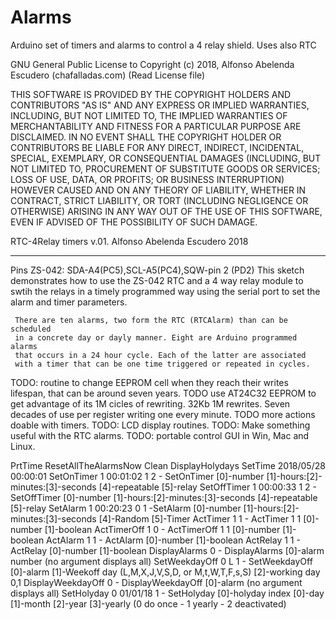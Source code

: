 # Alarms
Arduino set of timers and alarms to control a 4 relay shield. Uses also RTC

GNU General Public License to Copyright (c) 2018, Alfonso Abelenda Escudero (chafalladas.com) (Read License file)

THIS SOFTWARE IS PROVIDED BY THE COPYRIGHT HOLDERS AND CONTRIBUTORS "AS IS" AND ANY EXPRESS OR IMPLIED WARRANTIES, INCLUDING, BUT NOT LIMITED TO, THE IMPLIED WARRANTIES OF MERCHANTABILITY AND FITNESS FOR A PARTICULAR PURPOSE ARE DISCLAIMED. IN NO EVENT SHALL THE COPYRIGHT HOLDER OR CONTRIBUTORS BE LIABLE FOR ANY DIRECT, INDIRECT, INCIDENTAL, SPECIAL, EXEMPLARY, OR CONSEQUENTIAL DAMAGES (INCLUDING, BUT NOT LIMITED TO, PROCUREMENT OF SUBSTITUTE GOODS OR SERVICES; LOSS OF USE, DATA, OR PROFITS; OR BUSINESS INTERRUPTION) HOWEVER CAUSED AND ON ANY THEORY OF LIABILITY, WHETHER IN CONTRACT, STRICT LIABILITY, OR TORT (INCLUDING NEGLIGENCE OR OTHERWISE) ARISING IN ANY WAY OUT OF THE USE OF THIS SOFTWARE, EVEN IF ADVISED OF THE POSSIBILITY OF SUCH DAMAGE.

RTC-4Relay timers v.01. Alfonso Abelenda Escudero 2018
******************************************************************************
 Pins
	 ZS-042: SDA-A4(PC5),SCL-A5(PC4),SQW-pin 2 (PD2)
	 This sketch demonstrates how to use the ZS-042 RTC
	 and a 4 way relay module to swtih the relays in a timely programmed way
	 using the serial port to set the alarm and timer parameters.

	 There are ten alarms, two form the RTC (RTCAlarm) than can be scheduled 
	 in a concrete day or dayly manner. Eight are Arduino programmed alarms
	 that occurs in a 24 hour cycle. Each of the latter are associated
	 with a timer that can be one time triggered or repeated in cycles.

TODO: routine to change EEPROM cell when they reach their writes lifespan, that can be around seven years.
TODO use AT24C32 EEPROM to get advantage of its 1M cicles of rewriting. 32Kb 1M rewrites. Seven decades of use per register writing one every minute.
TODO more actions doable with timers.
TODO: LCD display routines.
TODO: Make something useful with the RTC alarms.
TODO: portable control GUI in Win, Mac and Linux.

PrtTime
ResetAllTheAlarmsNow
Clean
DisplayHolydays
SetTime 2018/05/28 00:00:01
SetOnTimer 1 00:01:02 1 2 - SetOnTimer [0]-number [1]-hours:[2]-minutes:[3]-seconds [4]-repeatable [5]-relay
SetOffTimer 1 00:00:33 1 2 - SetOffTimer [0]-number [1]-hours:[2]-minutes:[3]-seconds [4]-repeatable [5]-relay
SetAlarm 1 00:20:23 0 1 -SetAlarm [0]-number [1]-hours:[2]-minutes:[3]-seconds [4]-Random [5]-Timer
ActTimer 1 1 - ActTimer 1 1 [0]-number [1]-boolean
ActTimerOff 1 0 - ActTimerOff 1 1 [0]-number [1]-boolean
ActAlarm 1 1 - ActAlarm [0]-number [1]-boolean
ActRelay 1 1 - ActRelay [0]-number [1]-boolean
DisplayAlarms 0 - DisplayAlarms [0]-alarm number (no argument displays all)
SetWeekdayOff 0 L 1 - SetWeekdayOff [0]-alarm [1]-Weekoff day (L,M,X,J,V,S,D, or M,t,W,T,F,s,S)  [2]-working day 0,1
DisplayWeekdayOff 0 - DisplayWeekdayOff [0]-alarm (no argument displays all)
SetHolyday 0 01/01/18 1 -  SetHolyday [0]-holyday index [0]-day [1]-month [2]-year [3]-yearly (0 do once - 1 yearly - 2 deactivated)

